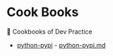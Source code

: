 # Cook Books
🍱 Cookbooks of Dev Practice


- [python-pypi](python-pypi) - [python-pypi.md](python-pypi.md)
